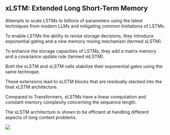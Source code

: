 ## xLSTM: Extended Long Short-Term Memory

Attempts to scale LSTMs to billions of parameters using the latest techniques from modern LLMs and mitigating common limitations of LSTMs.

To enable LSTMs the ability to revise storage decisions, they introduce exponential gating and a new memory mixing mechanism (termed sLSTM).

To enhance the storage capacities of LSTMs, they add a matrix memory and a covariance update rule (termed mLSTM).

Both the sLSTM and xLSTM cells stabilize their exponential gates using the same technique.

These extensions lead to xLSTM blocks that are residually stacked into the final xLSTM architecture.

Compared to Transformers, xLSTMs have a linear computation and constant memory complexity concerning the sequence length.

The xLSTM architecture is shown to be efficient at handling different aspects of long context problems.

![](https://www.googleapis.com/download/storage/v1/b/kaggle-forum-message-attachments/o/inbox%2F19186184%2F553d10b765685f9c6cdb43fb3ce05cc4%2F20240509_105022.jpg?generation=1715265245484790&alt=media)
